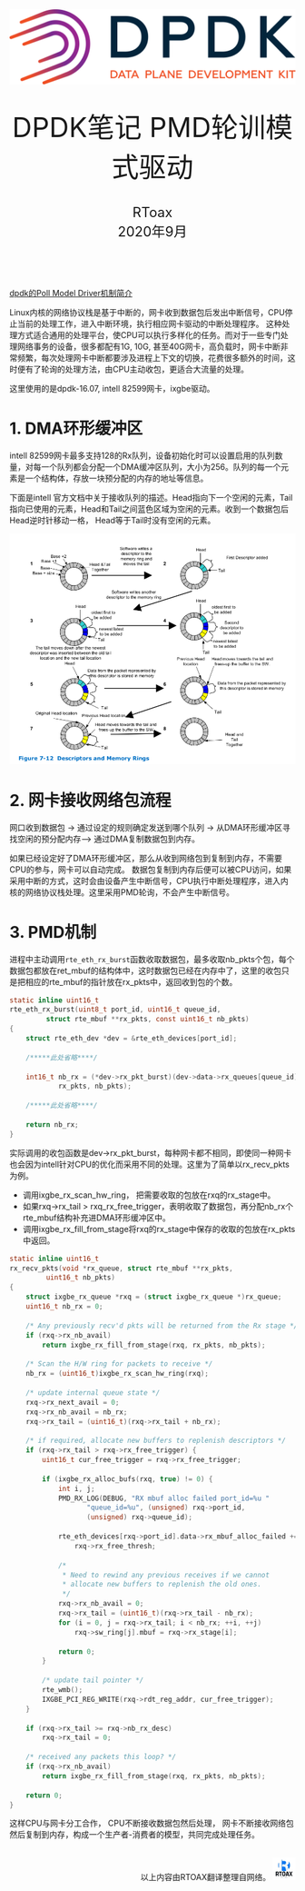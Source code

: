 <div align=center>
	<img src="_v_images/20200910110325796_584.png" width="600"> 
</div>
<br/>
<br/>

<center><font size='20'>DPDK笔记 PMD轮训模式驱动</font></center>
<br/>
<br/>
<center><font size='5'>RToax</font></center>
<center><font size='5'>2020年9月</font></center>
<br/>
<br/>
<br/>
<br/>


[dpdk的Poll Model Driver机制简介](https://my.oschina.net/u/2539854/blog/735332)

Linux内核的网络协议栈是基于中断的，网卡收到数据包后发出中断信号，CPU停止当前的处理工作，进入中断环境，执行相应网卡驱动的中断处理程序。 这种处理方式适合通用的处理平台，使CPU可以执行多样化的任务。而对于一些专门处理网络事务的设备，很多都配有1G, 10G, 甚至40G网卡，高负载时，网卡中断非常频繁，每次处理网卡中断都要涉及进程上下文的切换，花费很多额外的时间，这时便有了轮询的处理方法，由CPU主动收包，更适合大流量的处理。

这里使用的是dpdk-16.07,  intell 82599网卡，ixgbe驱动。

# 1. DMA环形缓冲区

intell 82599网卡最多支持128的Rx队列，设备初始化时可以设置启用的队列数量，对每一个队列都会分配一个DMA缓冲区队列，大小为256。队列的每一个元素是一个结构体，存放一块预分配的内存的地址等信息。 

下面是intell 官方文档中关于接收队列的描述。Head指向下一个空闲的元素，Tail指向已使用的元素，Head和Tail之间蓝色区域为空闲的元素。收到一个数据包后Head逆时针移动一格， Head等于Tail时没有空闲的元素。

![](_v_images/20200910144633189_16183.png)

# 2. 网卡接收网络包流程
网口收到数据包 -> 通过设定的规则确定发送到哪个队列 -> 从DMA环形缓冲区寻找空闲的预分配内存--> 通过DMA复制数据包到内存。

如果已经设定好了DMA环形缓冲区，那么从收到网络包到复制到内存，不需要CPU的参与，网卡可以自动完成。 数据包复制到内存后便可以被CPU访问，如果采用中断的方式，这时会由设备产生中断信号，CPU执行中断处理程序，进入内核的网络协议栈处理。这里采用PMD轮询，不会产生中断信号。


# 3. PMD机制
进程中主动调用`rte_eth_rx_burst`函数收取数据包，最多收取nb_pkts个包，每个数据包都放在ret_mbuf的结构体中，这时数据包已经在内存中了，这里的收包只是把相应的rte_mbuf的指针放在rx_pkts中，返回收到包的个数。

```c
static inline uint16_t
rte_eth_rx_burst(uint8_t port_id, uint16_t queue_id,
		 struct rte_mbuf **rx_pkts, const uint16_t nb_pkts)
{
	struct rte_eth_dev *dev = &rte_eth_devices[port_id];

    /*****此处省略****/

	int16_t nb_rx = (*dev->rx_pkt_burst)(dev->data->rx_queues[queue_id],
			rx_pkts, nb_pkts);

    /*****此处省略****/

	return nb_rx;
}
```

实际调用的收包函数是dev->rx_pkt_burst，每种网卡都不相同，即使同一种网卡也会因为intell针对CPU的优化而采用不同的处理。这里为了简单以rx_recv_pkts为例。

* 调用ixgbe_rx_scan_hw_ring， 把需要收取的包放在rxq的rx_stage中。
* 如果rxq->rx_tail > rxq_rx_free_trigger，表明收取了数据包，再分配nb_rx个rte_mbuf结构补充进DMA环形缓冲区中。
* 调用ixgbe_rx_fill_from_stage将rxq的rx_stage中保存的收取的包放在rx_pkts中返回。


```c
static inline uint16_t
rx_recv_pkts(void *rx_queue, struct rte_mbuf **rx_pkts,
	     uint16_t nb_pkts)
{
	struct ixgbe_rx_queue *rxq = (struct ixgbe_rx_queue *)rx_queue;
	uint16_t nb_rx = 0;

	/* Any previously recv'd pkts will be returned from the Rx stage */
	if (rxq->rx_nb_avail)
		return ixgbe_rx_fill_from_stage(rxq, rx_pkts, nb_pkts);

	/* Scan the H/W ring for packets to receive */
	nb_rx = (uint16_t)ixgbe_rx_scan_hw_ring(rxq);

	/* update internal queue state */
	rxq->rx_next_avail = 0;
	rxq->rx_nb_avail = nb_rx;
	rxq->rx_tail = (uint16_t)(rxq->rx_tail + nb_rx);

	/* if required, allocate new buffers to replenish descriptors */
	if (rxq->rx_tail > rxq->rx_free_trigger) {
		uint16_t cur_free_trigger = rxq->rx_free_trigger;

		if (ixgbe_rx_alloc_bufs(rxq, true) != 0) {
			int i, j;
			PMD_RX_LOG(DEBUG, "RX mbuf alloc failed port_id=%u "
				   "queue_id=%u", (unsigned) rxq->port_id,
				   (unsigned) rxq->queue_id);

			rte_eth_devices[rxq->port_id].data->rx_mbuf_alloc_failed +=
				rxq->rx_free_thresh;

			/*
			 * Need to rewind any previous receives if we cannot
			 * allocate new buffers to replenish the old ones.
			 */
			rxq->rx_nb_avail = 0;
			rxq->rx_tail = (uint16_t)(rxq->rx_tail - nb_rx);
			for (i = 0, j = rxq->rx_tail; i < nb_rx; ++i, ++j)
				rxq->sw_ring[j].mbuf = rxq->rx_stage[i];

			return 0;
		}

		/* update tail pointer */
		rte_wmb();
		IXGBE_PCI_REG_WRITE(rxq->rdt_reg_addr, cur_free_trigger);
	}

	if (rxq->rx_tail >= rxq->nb_rx_desc)
		rxq->rx_tail = 0;

	/* received any packets this loop? */
	if (rxq->rx_nb_avail)
		return ixgbe_rx_fill_from_stage(rxq, rx_pkts, nb_pkts);

	return 0;
}
```
这样CPU与网卡分工合作， CPU不断接收数据包然后处理， 网卡不断接收网络包然后复制到内存，构成一个生产者-消费者的模型，共同完成处理任务。


<br/>
<div align=right>以上内容由RTOAX翻译整理自网络。
	<img src="_v_images/20200910110657842_12395.jpg" width="40"> 
</div>